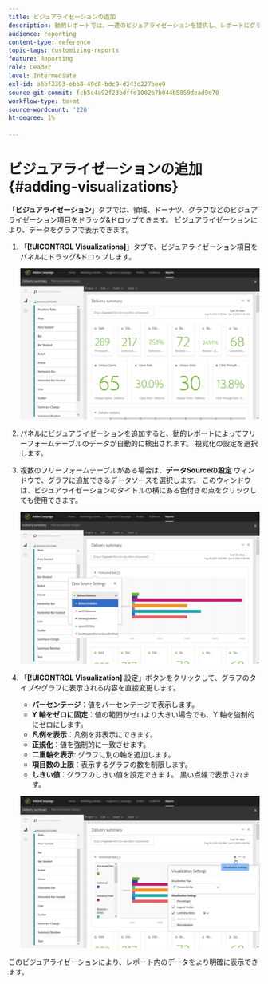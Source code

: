 ```yaml
---
title: ビジュアライゼーションの追加
description: 動的レポートでは、一連のビジュアライゼーションを提供し、レポートにグラフ表示を追加します。
audience: reporting
content-type: reference
topic-tags: customizing-reports
feature: Reporting
role: Leader
level: Intermediate
exl-id: a6bf2393-ebb8-49c8-bdc9-d243c227bee9
source-git-commit: fcb5c4a92f23bdffd1082b7b044b5859dead9d70
workflow-type: tm+mt
source-wordcount: '220'
ht-degree: 1%

---
```


# ビジュアライゼーションの追加{#adding-visualizations}

「**ビジュアライゼーション**」タブでは、領域、ドーナツ、グラフなどのビジュアライゼーション項目をドラッグ&amp;ドロップできます。 ビジュアライゼーションにより、データをグラフで表示できます。

1. 「**[!UICONTROL Visualizations]**」タブで、ビジュアライゼーション項目をパネルにドラッグ&amp;ドロップします。

   ![](assets/dynamic_report_visualization_1.png)

1. パネルにビジュアライゼーションを追加すると、動的レポートによってフリーフォームテーブルのデータが自動的に検出されます。 視覚化の設定を選択します。
1. 複数のフリーフォームテーブルがある場合は、**データSourceの設定** ウィンドウで、グラフに追加できるデータソースを選択します。 このウィンドウは、ビジュアライゼーションのタイトルの横にある色付きの点をクリックしても使用できます。

   ![](assets/dynamic_report_visualization_2.png)

1. 「**[!UICONTROL Visualization]** 設定」ボタンをクリックして、グラフのタイプやグラフに表示される内容を直接変更します。

   * **パーセンテージ**：値をパーセンテージで表示します。
   * **Y 軸をゼロに固定**：値の範囲がゼロより大きい場合でも、Y 軸を強制的にゼロにします。
   * **凡例を表示**：凡例を非表示にできます。
   * **正規化**：値を強制的に一致させます。
   * **二重軸を表示**: グラフに別の軸を追加します。
   * **項目数の上限**：表示するグラフの数を制限します。
   * **しきい値**：グラフのしきい値を設定できます。 黒い点線で表示されます。

   ![](assets/dynamic_report_visualization_3.png)

このビジュアライゼーションにより、レポート内のデータをより明確に表示できます。
